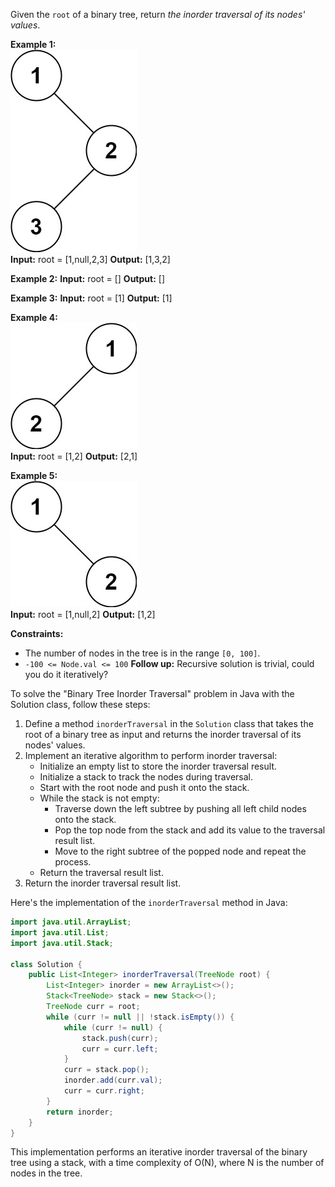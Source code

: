 Given the `root` of a binary tree, return _the inorder traversal 
of its nodes' values_.

**Example 1:** <br>
![inorder1](inorder_1.jpg)<br>
**Input:** root = [1,null,2,3]
**Output:** [1,3,2] 

**Example 2:**
**Input:** root = []
**Output:** [] 

**Example 3:**
**Input:** root = [1]
**Output:** [1] 

**Example 4:**<br>
![inorder5](inorder_5.jpg)<br>
**Input:** root = [1,2]
**Output:** [2,1] 

**Example 5:**<br>
![inorder4](inorder_4.jpg)<br>
**Input:** root = [1,null,2]
**Output:** [1,2] 

**Constraints:**
*   The number of nodes in the tree is in the range `[0, 100]`.
*   `-100 <= Node.val <= 100`
**Follow up:** Recursive solution is trivial, could you do it iteratively?

To solve the "Binary Tree Inorder Traversal" problem in Java with the Solution class, follow these steps:

1. Define a method `inorderTraversal` in the `Solution` class that takes the root of a binary tree as input and returns the inorder traversal of its nodes' values.
2. Implement an iterative algorithm to perform inorder traversal:
   - Initialize an empty list to store the inorder traversal result.
   - Initialize a stack to track the nodes during traversal.
   - Start with the root node and push it onto the stack.
   - While the stack is not empty:
     - Traverse down the left subtree by pushing all left child nodes onto the stack.
     - Pop the top node from the stack and add its value to the traversal result list.
     - Move to the right subtree of the popped node and repeat the process.
   - Return the traversal result list.
3. Return the inorder traversal result list.

Here's the implementation of the `inorderTraversal` method in Java:

```java
import java.util.ArrayList;
import java.util.List;
import java.util.Stack;

class Solution {
    public List<Integer> inorderTraversal(TreeNode root) {
        List<Integer> inorder = new ArrayList<>();
        Stack<TreeNode> stack = new Stack<>();
        TreeNode curr = root;
        while (curr != null || !stack.isEmpty()) {
            while (curr != null) {
                stack.push(curr);
                curr = curr.left;
            }
            curr = stack.pop();
            inorder.add(curr.val);
            curr = curr.right;
        }
        return inorder;
    }
}
```

This implementation performs an iterative inorder traversal of the binary tree using a stack, with a time complexity of O(N), where N is the number of nodes in the tree.